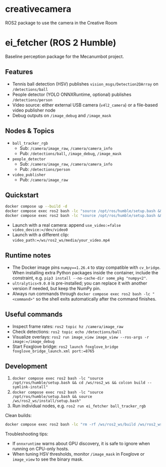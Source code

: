 # creativecamera
ROS2 package to use the camera in the Creative Room

# ei_fetcher (ROS 2 Humble)

Baseline perception package for the Mecanumbot project.

## Features
- Tennis ball detection (HSV) publishes `vision_msgs/Detection2DArray` on `/detections/ball`
- People detector (YOLO ONNXRuntime, optional) publishes `/detections/person`
- Video source: either external USB camera (`v4l2_camera`) or a file-based video publisher node
- Debug outputs on `/image_debug` and `/image_mask`

## Nodes & Topics
- `ball_tracker_rgb`
  - Sub: `/camera/image_raw`, `/camera/camera_info`
  - Pub: `/detections/ball`, `/image_debug`, `/image_mask`
- `people_detector`
  - Sub: `/camera/image_raw`, `/camera/camera_info`
  - Pub: `/detections/person`
- `video_publisher`
  - Pub: `/camera/image_raw`

## Quickstart
```bash
docker compose up --build -d
docker compose exec ros2 bash -lc "source /opt/ros/humble/setup.bash && cd /ws/ros2_ws && colcon build"
docker compose exec ros2 bash -lc "source /opt/ros/humble/setup.bash && source /ws/ros2_ws/install/setup.bash && ros2 launch ei_fetcher camera_and_detectors.launch.py"
```
- Launch with a real camera: append `use_video:=false video_device:=/dev/video0`
- Launch with a different clip: `video_path:=/ws/ros2_ws/media/your_video.mp4`

## Runtime notes
- The Docker image pins `numpy==1.26.4` to stay compatible with `cv_bridge`. When installing extra Python packages inside the container, include the constraint, e.g. `pip3 install --no-cache-dir some_pkg "numpy<2"`.
- `ultralytics<9.0.0` is pre-installed; you can replace it with another version if needed, but keep the NumPy pin.
- Always run commands through `docker compose exec ros2 bash -lc "<command>"` so the shell exits automatically after the command finishes.

## Useful commands
- Inspect frame rates: `ros2 topic hz /camera/image_raw`
- Check detections: `ros2 topic echo /detections/ball`
- Visualize overlays: `ros2 run image_view image_view --ros-args -r image:=/image_debug`
- Start Foxglove bridge: `ros2 launch foxglove_bridge foxglove_bridge_launch.xml port:=8765`

## Development
1. `docker compose exec ros2 bash -lc "source /opt/ros/humble/setup.bash && cd /ws/ros2_ws && colcon build --symlink-install"`
2. `docker compose exec ros2 bash -lc "source /opt/ros/humble/setup.bash && source /ws/ros2_ws/install/setup.bash"`
3. Run individual nodes, e.g. `ros2 run ei_fetcher ball_tracker_rgb`

Clean builds:
```bash
docker compose exec ros2 bash -lc "rm -rf /ws/ros2_ws/build /ws/ros2_ws/install /ws/ros2_ws/log"
```

Troubleshooting tips:
- If `onnxruntime` warns about GPU discovery, it is safe to ignore when running on CPU-only hosts.
- When tuning HSV thresholds, monitor `/image_mask` in Foxglove or `image_view` to see the binary mask.
